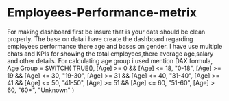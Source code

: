 # Employees-Performance-metrix
For making dashboard first be insure that is your data should be clean properly.
The base on data i have create the dashboard regarding employees performance there age and bases on gender.
I have use multiple chats and KPIs for showing the total employees,there average age,salary and other details.
For calculating age group i used mention DAX formula,
Age Group = 
SWITCH(
   TRUE(),
   [Age] >= 0 && [Age] <= 18, "0-18",
   [Age] >= 19 && [Age] <= 30, "19-30",
   [Age] >= 31 && [Age] <= 40, "31-40",
   [Age] >= 41 && [Age] <= 50, "41-50",
   [Age] >= 51 && [Age] <= 60, "51-60",
   [Age] > 60, "60+",
   "Unknown"
)
